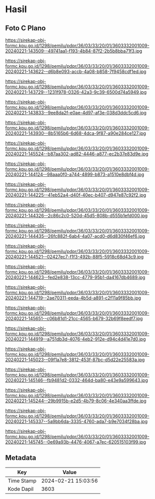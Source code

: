 # Hasil

## Foto C Plano

https://sirekap-obj-formc.kpu.go.id/1298/pemilu/pdpr/36/03/33/20/01/3603332001009-20240221-143509--49741aa1-f193-4b84-87f2-2b5b8bba71f3.jpg

https://sirekap-obj-formc.kpu.go.id/1298/pemilu/pdpr/36/03/33/20/01/3603332001009-20240221-143622--d6b8e093-accb-4a08-b858-7f9458cdf1ed.jpg

https://sirekap-obj-formc.kpu.go.id/1298/pemilu/pdpr/36/03/33/20/01/3603332001009-20240221-143729--1231f978-0326-42a3-9c39-6500d74a5949.jpg

https://sirekap-obj-formc.kpu.go.id/1298/pemilu/pdpr/36/03/33/20/01/3603332001009-20240221-143833--9ee8da2f-e0ae-4d97-af3e-038d3ddc5cd6.jpg

https://sirekap-obj-formc.kpu.go.id/1298/pemilu/pdpr/36/03/33/20/01/3603332001009-20240221-143930--8b5165b6-6d68-4dca-9f87-a90e284ce127.jpg

https://sirekap-obj-formc.kpu.go.id/1298/pemilu/pdpr/36/03/33/20/01/3603332001009-20240221-145524--b87aa302-ad82-4446-a877-ec2b37e83d9e.jpg

https://sirekap-obj-formc.kpu.go.id/1298/pemilu/pdpr/36/03/33/20/01/3603332001009-20240221-144124--98aaa0f0-a744-4899-b873-a1510e8dbf4d.jpg

https://sirekap-obj-formc.kpu.go.id/1298/pemilu/pdpr/36/03/33/20/01/3603332001009-20240221-144225--41eb52a4-d40f-40ec-b407-d947e87c92f2.jpg

https://sirekap-obj-formc.kpu.go.id/1298/pemilu/pdpr/36/03/33/20/01/3603332001009-20240221-144326--2c86c2c0-520d-45d5-808b-d555b1efd000.jpg

https://sirekap-obj-formc.kpu.go.id/1298/pemilu/pdpr/36/03/33/20/01/3603332001009-20240221-144435--26fc882f-6ab4-4a07-acd0-d6d830f46ef6.jpg

https://sirekap-obj-formc.kpu.go.id/1298/pemilu/pdpr/36/03/33/20/01/3603332001009-20240221-144521--02427ec7-f1f3-492b-88f5-5918c68d43c9.jpg

https://sirekap-obj-formc.kpu.go.id/1298/pemilu/pdpr/36/03/33/20/01/3603332001009-20240221-144623--fed2e838-13cc-4779-95b1-da4167db4689.jpg

https://sirekap-obj-formc.kpu.go.id/1298/pemilu/pdpr/36/03/33/20/01/3603332001009-20240221-144719--2ae70311-eeda-4b5d-a891-c2f11a9f85bb.jpg

https://sirekap-obj-formc.kpu.go.id/1298/pemilu/pdpr/36/03/33/20/01/3603332001009-20240221-145651--c06b81d1-21cc-4565-b679-32b69f8eedf7.jpg

https://sirekap-obj-formc.kpu.go.id/1298/pemilu/pdpr/36/03/33/20/01/3603332001009-20240221-144919--a751db3d-4076-4eb2-912e-d94c4d41e7d0.jpg

https://sirekap-obj-formc.kpu.go.id/1298/pemilu/pdpr/36/03/33/20/01/3603332001009-20240221-145023--09f1a7e8-3812-453f-87bc-d5d22e25583a.jpg

https://sirekap-obj-formc.kpu.go.id/1298/pemilu/pdpr/36/03/33/20/01/3603332001009-20240221-145146--fb9481d2-0332-464d-ba80-e43e9a599643.jpg

https://sirekap-obj-formc.kpu.go.id/1298/pemilu/pdpr/36/03/33/20/01/3603332001009-20240221-145244--29b9915b-e2d5-4b79-8c06-4e340aa3ffde.jpg

https://sirekap-obj-formc.kpu.go.id/1298/pemilu/pdpr/36/03/33/20/01/3603332001009-20240221-145337--5a9bb6da-3335-4760-ada7-b9e7034f28ba.jpg

https://sirekap-obj-formc.kpu.go.id/1298/pemilu/pdpr/36/03/33/20/01/3603332001009-20240221-145745--0e69a93b-4476-4067-a7ec-620515103f99.jpg


## Metadata

| Key        | Value               |
| ---------- | ------------------- |
| Time Stamp | 2024-02-21 15:03:56 |
| Kode Dapil | 3603                |



